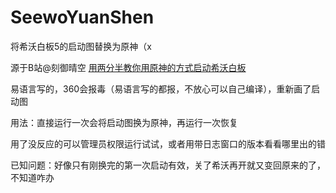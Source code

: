 # SeewoYuanShen
将希沃白板5的启动图替换为原神（x

源于B站@刻御晴空 [用两分半教你用原神的方式启动希沃白板](https://www.bilibili.com/video/BV1jV411N7uq/)

易语言写的，360会报毒（易语言写的都报，不放心可以自己编译），重新画了启动图

用法：直接运行一次会将启动图换为原神，再运行一次恢复

用了没反应的可以管理员权限运行试试，或者用带日志窗口的版本看看哪里出的错

已知问题：好像只有刚换完的第一次启动有效，关了希沃再开就又变回原来的了，不知道咋办
